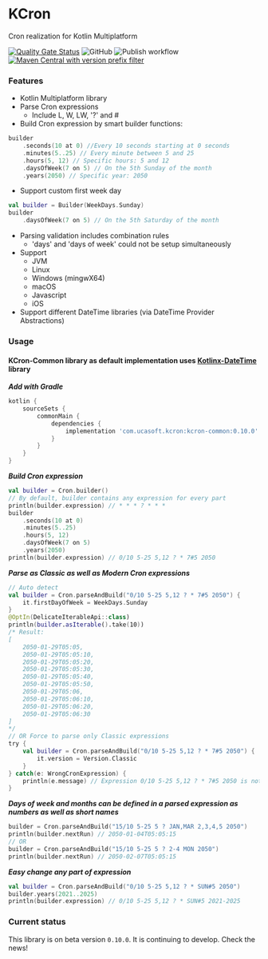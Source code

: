 # KCron
Cron realization for Kotlin Multiplatform

[![Quality Gate Status](https://sonarcloud.io/api/project_badges/measure?project=Scogun_kcron-common&metric=alert_status)](https://sonarcloud.io/summary/new_code?id=Scogun_kcron-common) ![GitHub](https://img.shields.io/github/license/Scogun/kcron-common?color=blue) ![Publish workflow](https://github.com/Scogun/kcron-common/actions/workflows/publish.yml/badge.svg) [![Maven Central with version prefix filter](https://img.shields.io/maven-central/v/com.ucasoft.kcron/kcron-common/0.10.0?color=blue)](https://search.maven.org/artifact/com.ucasoft.kcron/kcron-common/0.10.0/jar)

### Features
* Kotlin Multiplatform library
* Parse Cron expressions
  * Include L, W, LW, '?' and #
* Build Cron expression by smart builder functions:
```kotlin
builder
    .seconds(10 at 0) //Every 10 seconds starting at 0 seconds
    .minutes(5..25) // Every minute between 5 and 25
    .hours(5, 12) // Specific hours: 5 and 12
    .daysOfWeek(7 on 5) // On the 5th Sunday of the month
    .years(2050) // Specific year: 2050
```
* Support custom first week day
```kotlin
val builder = Builder(WeekDays.Sunday)
builder
    .daysOfWeek(7 on 5) // On the 5th Saturday of the month
```
* Parsing validation includes combination rules
  * 'days' and 'days of week' could not be setup simultaneously
* Support
  * JVM
  * Linux
  * Windows (mingwX64)
  * macOS
  * Javascript
  * iOS
* Support different DateTime libraries (via DateTime Provider Abstractions)
### Usage
#### KCron-Common library as default implementation uses [Kotlinx-DateTime](https://github.com/Kotlin/kotlinx-datetime) library
***Add with Gradle***
```groovy
kotlin {
    sourceSets {
        commonMain {
            dependencies {
                implementation 'com.ucasoft.kcron:kcron-common:0.10.0'
            }
        }
    }
}
```
***Build Cron expression***
```kotlin
val builder = Cron.builder()
// By default, builder contains any expression for every part
println(builder.expression) // * * * ? * * *
builder
    .seconds(10 at 0)
    .minutes(5..25)
    .hours(5, 12)
    .daysOfWeek(7 on 5)
    .years(2050)
println(builder.expression) // 0/10 5-25 5,12 ? * 7#5 2050
```
***Parse as Classic as well as Modern Cron expressions***
```kotlin
// Auto detect
val builder = Cron.parseAndBuild("0/10 5-25 5,12 ? * 7#5 2050") {
    it.firstDayOfWeek = WeekDays.Sunday
}
@OptIn(DelicateIterableApi::class)
println(builder.asIterable().take(10))
/* Result:
[
    2050-01-29T05:05,
    2050-01-29T05:05:10,
    2050-01-29T05:05:20,
    2050-01-29T05:05:30,
    2050-01-29T05:05:40,
    2050-01-29T05:05:50,
    2050-01-29T05:06,
    2050-01-29T05:06:10,
    2050-01-29T05:06:20,
    2050-01-29T05:06:30
]
*/
// OR Force to parse only Classic expressions
try {
    val builder = Cron.parseAndBuild("0/10 5-25 5,12 ? * 7#5 2050") {
        it.version = Version.Classic
    }
} catch(e: WrongCronExpression) {
    println(e.message) // Expression 0/10 5-25 5,12 ? * 7#5 2050 is not Classic Cron one!
}
```
***Days of week and months can be defined in a parsed expression as numbers as well as short names***
```kotlin
builder = Cron.parseAndBuild("15/10 5-25 5 ? JAN,MAR 2,3,4,5 2050")
println(builder.nextRun) // 2050-01-04T05:05:15
// OR
builder = Cron.parseAndBuild("15/10 5-25 5 ? 2-4 MON 2050")
println(builder.nextRun) // 2050-02-07T05:05:15
```
***Easy change any part of expression***
```kotlin
val builder = Cron.parseAndBuild("0/10 5-25 5,12 ? * SUN#5 2050")
builder.years(2021..2025)
println(builder.expression) // 0/10 5-25 5,12 ? * SUN#5 2021-2025
``` 
### Current status
This library is on beta version `0.10.0`.
It is continuing to develop.
Check the news!
